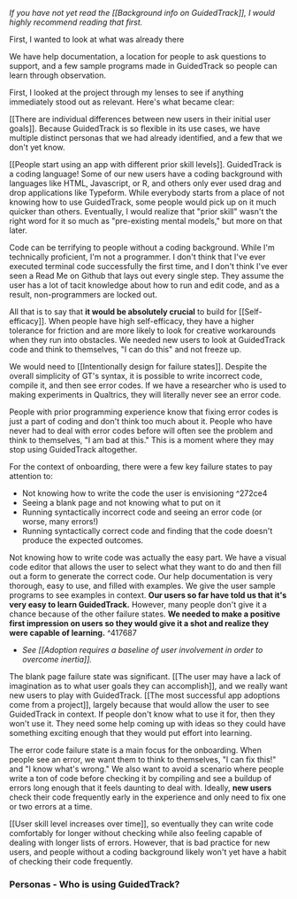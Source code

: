 *If you have not yet read the [[Background info on GuidedTrack]], I would highly recommend reading that first.*

First, I wanted to look at what was already there

We have help documentation, a location for people to ask questions to support, and a few sample programs made in GuidedTrack so people can learn through observation.

First, I looked at the project through my lenses to see if anything immediately stood out as relevant. Here's what became clear:

[[There are individual differences between new users in their initial user goals]]. Because GuidedTrack is so flexible in its use cases, we have multiple distinct personas that we had already identified, and a few that we don't yet know.

[[People start using an app with different prior skill levels]]. GuidedTrack is a coding language! Some of our new users have a coding background with languages like HTML, Javascript, or R, and others only ever used drag and drop applications like Typeform. While everybody starts from a place of not knowing how to use GuidedTrack, some people would pick up on it much quicker than others. Eventually, I would realize that "prior skill" wasn't the right word for it so much as "pre-existing mental models," but more on that later.

Code can be terrifying to people without a coding background. While I'm technically proficient, I'm not a programmer. I don't think that I've ever executed terminal code successfully the first time, and I don't think I've ever seen a Read Me on Github that lays out every single step. They assume the user has a lot of tacit knowledge about how to run and edit code, and as a result, non-programmers are locked out.

All that is to say that **it would be absolutely crucial** to build for [[Self-efficacy]]. When people have high self-efficacy, they have a higher tolerance for friction and are more likely to look for creative workarounds when they run into obstacles. We needed new users to look at GuidedTrack code and think to themselves, "I can do this" and not freeze up.

We would need to [[Intentionally design for failure states]]. Despite the overall simplicity of GT's syntax, it is possible to write incorrect code, compile it, and then see error codes. If we have a researcher who is used to making experiments in Qualtrics, they will literally never see an error code.

People with prior programming experience know that fixing error codes is just a part of coding and don't think too much about it. People who have never had to deal with error codes before will often see the problem and think to themselves, "I am bad at this." This is a moment where they may stop using GuidedTrack altogether.

For the context of onboarding, there were a few key failure states to pay attention to:

* Not knowing how to write the code the user is envisioning ^272ce4
* Seeing a blank page and not knowing what to put on it
* Running syntactically incorrect code and seeing an error code (or worse, many errors!)
* Running syntactically correct code and finding that the code doesn't produce the expected outcomes.

Not knowing how to write code was actually the easy part. We have a visual code editor that allows the user to select what they want to do and then fill out a form to generate the correct code. Our help documentation is very thorough, easy to use, and filled with examples. We give the user sample programs to see examples in context. **Our users so far have told us that it's very easy to learn GuidedTrack.** However, many people don't give it a chance because of the other failure states. **We needed to make a positive first impression on users so they would give it a shot and realize they were capable of learning.**  ^417687

* *See [[Adoption requires a baseline of user involvement in order to overcome inertia]].*

The blank page failure state was significant. [[The user may have a lack of imagination as to what user goals they can accomplish]], and we really want new users to play with GuidedTrack. [[The most successful app adoptions come from a project]], largely because that would allow the user to see GuidedTrack in context. If people don't know what to use it for, then they won't use it. They need some help coming up with ideas so they could have something exciting enough that they would put effort into learning.

The error code failure state is a main focus for the onboarding. When people see an error, we want them to think to themselves, "I can fix this!" and "I know what's wrong." We also want to avoid a scenario where people write a ton of code before checking it by compiling and see a buildup of errors long enough that it feels daunting to deal with. Ideally, **new users** check their code frequently early in the experience and only need to fix one or two errors at a time.

[[User skill level increases over time]], so eventually they can write code comfortably for longer without checking while also feeling capable of dealing with longer lists of errors. However, that is bad practice for new users, and people without a coding background likely won't yet have a habit of checking their code frequently.



### Personas - Who is using GuidedTrack?

